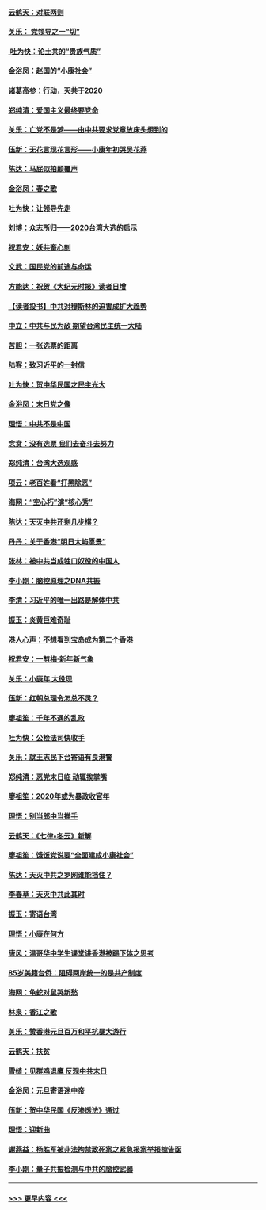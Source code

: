 #### [云鹤天：对联两则](../pages/nsc993/n11805957.md?t=01201155) 
#### [关乐： 党领导之一“切”](../pages/nsc993/n11804505.md?t=01201155) 
#### [ 吐为快：论土共的“贵族气质”](../pages/nsc993/n11804490.md?t=01201155) 
#### [金浴凤：赵国的“小康社会”](../pages/nsc993/n11804452.md?t=01201155) 
#### [诸葛高参：行动，灭共于2020](../pages/nsc993/n11804120.md?t=01201155) 
#### [郑纯清：爱国主义最终要党命](../pages/nsc993/n11802197.md?t=01201155) 
#### [关乐：亡党不是梦——由中共要求党章放床头想到的](../pages/nsc993/n11802156.md?t=01201155) 
#### [伍新：无花言现花言形——小康年初哭吴花燕](../pages/nsc993/n11800044.md?t=01201155) 
#### [陈达：马屁似拍颠覆声](../pages/nsc993/n11800010.md?t=01201155) 
#### [金浴凤：春之歌](../pages/nsc993/n11797687.md?t=01201155) 
#### [吐为快：让领导先走](../pages/nsc993/n11797512.md?t=01201155) 
#### [刘博：众志所归——2020台湾大选的启示](../pages/nsc993/n11796878.md?t=01201155) 
#### [祝君安：妖共畜心剖](../pages/nsc993/n11794273.md?t=01201155) 
#### [文武：国民党的前途与命运](../pages/nsc993/n11794198.md?t=01201155) 
#### [方能达：祝贺《大纪元时报》读者日增](../pages/nsc993/n11793807.md?t=01201155) 
#### [【读者投书】中共对穆斯林的迫害成扩大趋势](../pages/nsc993/n11791371.md?t=01201155) 
#### [中立：中共与民为敌 期望台湾民主统一大陆](../pages/nsc993/n11790392.md?t=01201155) 
#### [苦胆：一张选票的距离](../pages/nsc993/n11788914.md?t=01201155) 
#### [陆客：致习近平的一封信](../pages/nsc993/n11788867.md?t=01201155) 
#### [吐为快：贺中华民国之民主光大](../pages/nsc993/n11788618.md?t=01201155) 
#### [金浴凤：末日党之像](../pages/nsc993/n11787475.md?t=01201155) 
#### [理悟：中共不是中国](../pages/nsc993/n11787463.md?t=01201155) 
#### [念贲：没有选票  我们去奋斗去努力](../pages/nsc993/n11787398.md?t=01201155) 
#### [郑纯清：台湾大选观感](../pages/nsc993/n11786210.md?t=01201155) 
#### [项云：老百姓看“打黑除恶”](../pages/nsc993/n11785398.md?t=01201155) 
#### [海网：“空心朽”演“核心秀”](../pages/nsc993/n11783874.md?t=01201155) 
#### [陈达：天灭中共还剩几步棋？](../pages/nsc993/n11783719.md?t=01201155) 
#### [丹丹：关于香港“明日大屿愿景”](../pages/nsc993/n11783273.md?t=01201155) 
#### [张林：被中共当成牲口奴役的中国人](../pages/nsc993/n11782397.md?t=01201155) 
#### [李小刚：脑控原理之DNA共振](../pages/nsc993/n11780962.md?t=01201155) 
#### [李清：习近平的唯一出路是解体中共](../pages/nsc993/n11780866.md?t=01201155) 
#### [振玉：炎黄巨难奇耻](../pages/nsc993/n11779632.md?t=01201155) 
#### [港人心声：不想看到宝岛成为第二个香港](../pages/nsc993/n11778817.md?t=01201155) 
#### [祝君安：一剪梅‧新年新气象](../pages/nsc993/n11776340.md?t=01201155) 
#### [关乐：小康年 大役现](../pages/nsc993/n11774213.md?t=01201155) 
#### [伍新：红朝总理令怎总不灵？](../pages/nsc993/n11770813.md?t=01201155) 
#### [廖祖笙：千年不遇的乱政](../pages/nsc993/n11770373.md?t=01201155) 
#### [吐为快：公检法司快收手](../pages/nsc993/n11770359.md?t=01201155) 
#### [关乐：就王志民下台寄语有良港警](../pages/nsc993/n11769903.md?t=01201155) 
#### [郑纯清：恶党末日临 动辄挨掌嘴](../pages/nsc993/n11769356.md?t=01201155) 
#### [廖祖笙：2020年或为暴政收官年](../pages/nsc993/n11768216.md?t=01201155) 
#### [理悟：别当郎中当推手](../pages/nsc993/n11768243.md?t=01201155) 
#### [云鹤天：《七律▪冬云》新解](../pages/nsc993/n11768204.md?t=01201155) 
#### [廖祖笙：饿饭党说要“全面建成小康社会”](../pages/nsc993/n11767482.md?t=01201155) 
#### [陈达：天灭中共之罗网谁能挡住？](../pages/nsc993/n11767465.md?t=01201155) 
#### [李春草：天灭中共此其时](../pages/nsc993/n11767452.md?t=01201155) 
#### [振玉：寄语台湾](../pages/nsc993/n11767432.md?t=01201155) 
#### [理悟：小康在何方](../pages/nsc993/n11767394.md?t=01201155) 
#### [唐风：温哥华中学生课堂讲香港被踢下体之思考](../pages/nsc993/n11766848.md?t=01201155) 
#### [85岁美籍台侨：阻碍两岸统一的是共产制度](../pages/nsc993/n11765043.md?t=01201155) 
#### [海网：龟蛇对鼠哭新愁](../pages/nsc993/n11764895.md?t=01201155) 
#### [林泉：香江之歌](../pages/nsc993/n11764415.md?t=01201155) 
#### [关乐：赞香港元旦百万和平抗暴大游行](../pages/nsc993/n11764382.md?t=01201155) 
#### [云鹤天：扶贫](../pages/nsc993/n11764245.md?t=01201155) 
#### [雪绮：见群鸡退鹰  反观中共末日](../pages/nsc993/n11762112.md?t=01201155) 
#### [金浴凤：元旦寄语迷中帝](../pages/nsc993/n11761788.md?t=01201155) 
#### [伍新：贺中华民国《反渗透法》通过](../pages/nsc993/n11761994.md?t=01201155) 
#### [理悟：迎新曲](../pages/nsc993/n11761152.md?t=01201155) 
#### [谢燕益：杨胜军被非法拘禁致死案之紧急报案举报控告函](../pages/nsc993/n11756134.md?t=01201155) 
#### [李小刚：量子共振检测与中共的脑控武器](../pages/nsc993/n11754518.md?t=01201155) 

----
#### [ >>> 更早内容 <<< ](../indexes/nsc993-earlier.md)
